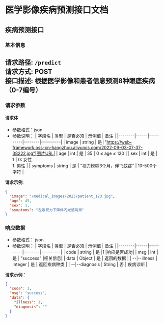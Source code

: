 # 医学影像疾病预测接口文档

## 疾病预测接口
### 基本信息
**请求路径**: `/predict`  
**请求方式**: POST  
**接口描述**: 根据医学影像和患者信息预测8种眼底疾病（0-7编号）  
---

### 请求参数

#### 请求体
- 参数格式：json
- 参数说明：
| 字段名 | 类型 | 是否必须 | 示例值 | 备注 |
|--------|------|----------|--------|----------|
| image | string | 是 |"https://web-framework.oss-cn-hangzhou.aliyuncs.com/2022-09-03-07-37-38222.jpg"|图片URL|
| age | int | 是 | 35 | 0 ≤ age ≤ 120 |
| sex | int | 是 | 1 | 0: 女性<br>1: 男性 |
| symptoms | string | 是 | "视力模糊3个月，伴飞蚊症" | 10-500个字符 |

**请求示例**:
```json
{
  "image": "/medical_images/2023/patient_123.jpg",
  "age": 45,
  "sex": 1,
  "symptoms": "左眼视力下降伴闪光感两周"
}
```

### 响应数据
- 参数格式： json
- 参数说明：
| 字段名 | 类型 | 是否必须 | 示例值 | 备注 |
|--------|------|----------|--------|----------|
| code | string | 是 |1 |响应是否成功|
| msg | int | 是 | "success" |相关信息|
| data | Object  | 是       | 返回的数据 |
| --\|--illness | Integer | 是 | 返回疾病种类 |
| --\|--diagnosis | String | 否 | 疾病诊断 |


**请求示例**：
```json
{
  "code": 1,
  "msg": "success",
  "data": {
    "illness": 1,
    "diagnosis": ""
  }
}
```

